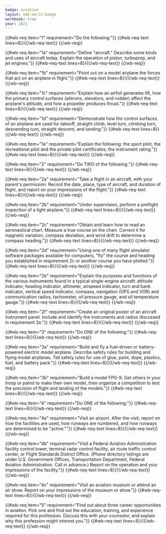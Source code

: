 ```yaml
---
badge: aviation
layout: smb-merit-badge
workbook: true
year: 2021
---
```



{{#wb-req item="1" requirement="Do the following:"}}
{{#wb-req-text lines=8}}{{/wb-req-text}}
{{/wb-req}}

{{#wb-req item="1a" requirement="Define \"aircraft.\" Describe some kinds and uses of aircraft today. Explain the operation of piston, turboprop, and jet engines."}}
{{#wb-req-text lines=8}}{{/wb-req-text}}
{{/wb-req}}

{{#wb-req item="1b" requirement="Point out on a model airplane the forces that act on an airplane in flight."}}
{{#wb-req-text lines=8}}{{/wb-req-text}}
{{/wb-req}}

{{#wb-req item="1c" requirement="Explain how an airfoil generates lift, how the primary control surfaces (ailerons, elevators, and rudder) affect the airplane's attitude, and how a propeller produces thrust."}}
{{#wb-req-text lines=8}}{{/wb-req-text}}
{{/wb-req}}

{{#wb-req item="1d" requirement="Demonstrate how the control surfaces of an airplane are used for takeoff, straight climb, level turn, climbing turn, descending turn, straight descent, and landing."}}
{{#wb-req-text lines=8}}{{/wb-req-text}}
{{/wb-req}}

{{#wb-req item="1e" requirement="Explain the following: the sport pilot, the recreational pilot and the private pilot certificates; the instrument rating."}}
{{#wb-req-text lines=8}}{{/wb-req-text}}
{{/wb-req}}

{{#wb-req item="2" requirement="Do TWO of the following:"}}
{{#wb-req-text lines=8}}{{/wb-req-text}}
{{/wb-req}}

{{#wb-req item="2a" requirement="Take a flight in an aircraft, with your parent's permission. Record the date, place, type of aircraft, and duration of flight, and report on your impressions of the flight."}}
{{#wb-req-text lines=8}}{{/wb-req-text}}
{{/wb-req}}

{{#wb-req item="2b" requirement="Under supervision, perform a preflight inspection of a light airplane."}}
{{#wb-req-text lines=8}}{{/wb-req-text}}
{{/wb-req}}

{{#wb-req item="2c" requirement="Obtain and learn how to read an aeronautical chart. Measure a true course on the chart. Correct it for magnetic variation, compass deviation, and wind drift to determine a compass heading."}}
{{#wb-req-text lines=8}}{{/wb-req-text}}
{{/wb-req}}

{{#wb-req item="2d" requirement="Using one of many flight simulator software packages available for computers, \"fly\" the course and heading you established in requirement 2c or another course you have plotted."}}
{{#wb-req-text lines=8}}{{/wb-req-text}}
{{/wb-req}}

{{#wb-req item="2e" requirement="Explain the purposes and functions of the various instruments found in a typical single-engine aircraft: attitude indicator, heading indicator, altimeter, airspeed indicator, turn and bank indicator, vertical speed indicator, compass, navigation (GPS and VOR) and communication radios, tachometer, oil pressure gauge, and oil temperature gauge."}}
{{#wb-req-text lines=8}}{{/wb-req-text}}
{{/wb-req}}

{{#wb-req item="2f" requirement="Create an original poster of an aircraft instrument panel. Include and identify the instruments and radios discussed in requirement 2e."}}
{{#wb-req-text lines=8}}{{/wb-req-text}}
{{/wb-req}}

{{#wb-req item="3" requirement="Do ONE of the following:"}}
{{#wb-req-text lines=8}}{{/wb-req-text}}
{{/wb-req}}

{{#wb-req item="3a" requirement="Build and fly a fuel-driven or battery-powered electric model airplane. Describe safety rules for building and flying model airplanes. Tell safety rules for use of glue, paint, dope, plastics, fuel, and battery pack."}}
{{#wb-req-text lines=8}}{{/wb-req-text}}
{{/wb-req}}

{{#wb-req item="3b" requirement="Build a model FPG-9. Get others in your troop or patrol to make their own model, then organize a competition to test the precision of flight and landing of the models."}}
{{#wb-req-text lines=8}}{{/wb-req-text}}
{{/wb-req}}

{{#wb-req item="4" requirement="Do ONE of the following:"}}
{{#wb-req-text lines=8}}{{/wb-req-text}}
{{/wb-req}}

{{#wb-req item="4a" requirement="Visit an airport. After the visit, report on how the facilities are used, how runways are numbered, and how runways are determined to be \"active.\""}}
{{#wb-req-text lines=8}}{{/wb-req-text}}
{{/wb-req}}

{{#wb-req item="4b" requirement="Visit a Federal Aviation Administration facility control tower, terminal radar control facility, air route traffic control center, or Flight Standards District Office. (Phone directory listings are under U.S. Government Offices, Transportation Department, Federal Aviation Administration. Call in advance.) Report on the operation and your impressions of the facility."}}
{{#wb-req-text lines=8}}{{/wb-req-text}}
{{/wb-req}}

{{#wb-req item="4c" requirement="Visit an aviation museum or attend an air show. Report on your impressions of the museum or show."}}
{{#wb-req-text lines=8}}{{/wb-req-text}}
{{/wb-req}}

{{#wb-req item="5" requirement="Find out about three career opportunities in aviation. Pick one and find out the education, training, and experience required for this profession. Discuss this with your counselor, and explain why this profession might interest you."}}
{{#wb-req-text lines=8}}{{/wb-req-text}}
{{/wb-req}}
